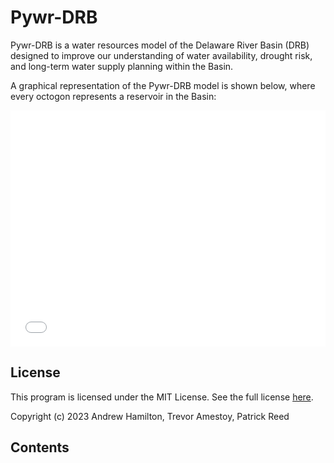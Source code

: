 # Pywr-DRB

Pywr-DRB is a water resources model of the Delaware River Basin (DRB) designed to improve our understanding of water availability, drought risk, and long-term water supply planning within the Basin.

A graphical representation of the Pywr-DRB model is shown below, where every octogon represents a reservoir in the Basin:

<div style="padding-bottom:75%; position:relative; display:block; width: 100%">
  <iframe src="drb_model_map.html"
  height = "100%" width = "100%"
  title = "Graphical Representation of Pywr-DRB Model"
  frameborder="0" allowfullscreen="" style="position:absolute; top:0; left: 0">
  </iframe>
</div>

## License
This program is licensed under the MIT License. See the full license [here](https://github.com/Pywr-DRB/Pywr-DRB/blob/master/LICENSE).

Copyright (c) 2023 Andrew Hamilton, Trevor Amestoy, Patrick Reed

## Contents
```{tableofcontents}
```

